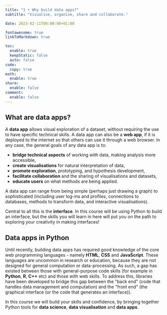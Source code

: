 ```yaml
---
title: "1 • Why build data apps?"
subtitle: "Visualise, organise, share and collaborate."

date: 2023-02-11T00:00:00+01:00

fontawesome: true
linkToMarkdown: true

toc:
  enable: true
  keepStatic: false
  auto: false
code:
  copy: true
math:
  enable: true
share:
  enable: false
comment:
  enable: false
---
```


## What are data apps?
A **data app** allows visual exploration of a dataset, without requiring the use to have specific technical skills. A data app can also be a **web app**, if it is deployed to the internet so that others can use it through a web browser. In any case, the general goals of any data app is to:
- **bridge technical aspects** of working with data, making analysis more accessible,
- **create visualisations** for natural interpretation of data,
- **promote exploration**, prototyping, and hypothesis development,
- **facilitate collaboration** and the sharing of visualisations and datasets,
- **educate users** on what methods are being applied.

A data app can range from being simple (perhaps just drawing a graph) to sophisticated (including user log-ins and profiles, connections to databases, methods to transform data, and interactive visualisations).

Central to all this is the **interface**. In this course will be using Python to build an interface, but the skills you will learn in here will put you on the path to exploring your creativity in making interfaces!

## Data apps in Python
Until recently, building data apps has required good knowledge of the core web programming languages - namely **HTML**, **CSS** and **JavaScript**. These languages are uncommon in research or education, because they are not designed for general computation or data-processing. As such, a gap has existed between those with general-purpose code skills (for example in **Python**, **R**, **C++** etc) and those with web skills. To address this, libraries have been developed to bridge this gap between the "back end" (code that handles data management and computation) and the "front end" (the graphical interface (or the code that generates an interface)).

In this course we will build your skills and confidence, by bringing together Python tools for **data science**, **data visualisation** and **data apps**.
